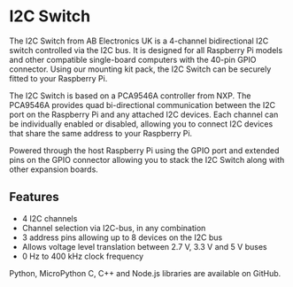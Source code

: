 <!--
---
name: I2C Switch
class: board
type: io
formfactor: pHAT
manufacturer: AB Electronics UK
description: 4-channel bidirectional I2C switch
url: https://www.abelectronics.co.uk/p/84/i2c-switch
github: https://github.com/abelectronicsuk
schematic: https://www.abelectronics.co.uk/viewpdf/schematic-i2cswitch
buy: https://www.abelectronics.co.uk/p/84/i2c-switch
image: 'ab-i2c-switch.png'
pincount: 40
eeprom: no
power:
  '1':
  '2':
ground:
  '6':
  '14':
  '20':
  '25':
  '30':
  '34':
  '39':
pin:
  '3':
    mode: i2c
  '5':
    mode: i2c
i2c:
  '0x70':
    alternate: [ '0x71', '0x72', '0x73', '0x74', '0x75', '0x76', '0x77' ]
    name: PCA9546A
    device: PCA9546A
-->
# I2C Switch

The I2C Switch from AB Electronics UK is a 4-channel bidirectional I2C switch controlled via the I2C bus. It is designed for all Raspberry Pi models and other compatible single-board computers with the 40-pin GPIO connector. Using our mounting kit pack, the I2C Switch can be securely fitted to your Raspberry Pi.  

The I2C Switch is based on a PCA9546A controller from NXP. The PCA9546A provides quad bi-directional communication between the I2C port on the Raspberry Pi and any attached I2C devices. Each channel can be individually enabled or disabled, allowing you to connect I2C devices that share the same address to your Raspberry Pi.  

Powered through the host Raspberry Pi using the GPIO port and extended pins on the GPIO connector allowing you to stack the I2C Switch along with other expansion boards.

## Features

-  4 I2C channels  
-  Channel selection via I2C-bus, in any combination  
-  3 address pins allowing up to 8 devices on the I2C bus  
-  Allows voltage level translation between 2.7 V, 3.3 V and 5 V buses  
-  0 Hz to 400 kHz clock frequency  


Python, MicroPython C, C++ and Node.js libraries are available on GitHub.
